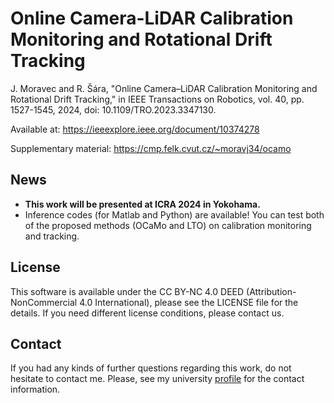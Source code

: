# Online Camera-LiDAR Calibration Monitoring and Rotational Drift Tracking
J. Moravec and R. Šára, "Online Camera–LiDAR Calibration Monitoring and Rotational Drift Tracking," in IEEE Transactions on Robotics, vol. 40, pp. 1527-1545, 2024, doi: 10.1109/TRO.2023.3347130.

Available at: https://ieeexplore.ieee.org/document/10374278

Supplementary material: https://cmp.felk.cvut.cz/~moravj34/ocamo

## News
- **This work will be presented at ICRA 2024 in Yokohama.**
- Inference codes (for Matlab and Python) are available! You can test both of the proposed methods (OCaMo and LTO) on calibration monitoring and tracking.

## License

This software is available under the CC BY-NC 4.0 DEED (Attribution-NonCommercial 4.0 International), please see the LICENSE file for the details. If you need different license conditions, please contact us. 

## Contact

If you had any kinds of further questions regarding this work, do not hesitate to contact me. Please, see my university [profile](https://usermap.cvut.cz/profile/cd5ddbe9-ef83-4b86-8d42-66e2d0da9a3a) for the contact information.